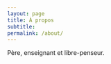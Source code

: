 ```yaml
---
layout: page
title: À propos
subtitle: 
permalink: /about/
---
```


Père, enseignant et libre-penseur.
